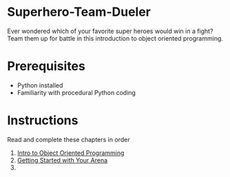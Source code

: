 # Superhero-Team-Dueler

Ever wondered which of your favorite super heroes would win in a fight? Team them up for battle in this introduction to object oriented programming.

# Prerequisites

* Python installed
* Familiarity with procedural Python coding

# Instructions

Read and complete these chapters in order

1. [Intro to Object Oriented Programming](P00-Object-Oriented-Programming/content.md)
1. [Getting Started with Your Arena](P01-Getting-Started/content.md)
1.
